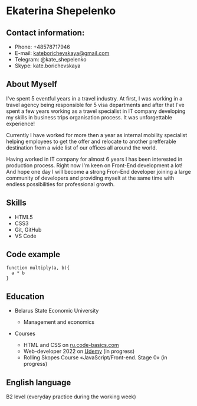 # Ekaterina Shepelenko

## Contact information:
* Phone: +48578717946 
* E-mail: kateborichevskaya@gmail.com 
* Telegram: @kate_shepelenko 
* Skype: kate.borichevskaya 

## About Myself
I've spent 5 eventful years in a travel industry. At first, I was working in a travel agency being responsible for 5 visa departments and after that I've spent a few years working as a travel specialist in IT company developing my skills in business trips organisation process. It was unforgettable experience! 

Currently I have worked for more then a year as internal mobility specialist helping employees to get the offer and relocate to another prefferable destination from a wide list of our offices all around the world.

Having worked in IT company for almost 6 years I has been interested in production process. Right now I'm keen on Front-End development a lot! And hope one day I will become a strong Fron-End developer joining a large community of developers and providing myselt at the same time with endless possibilities for professional growth.

## Skills
* HTML5
* CSS3
* Git, GitHub
* VS Code

## Code example
```
function multiply(a, b){
  a * b
}
```

## Education
* Belarus State Economic University
    + Management and economics

* Courses
    + HTML and CSS on [ru.code-basics.com](https://ru.code-basics.com "HTML and CSS courses")
    + Web-developer 2022 on [Udemy](https://www.udemy.com/course/webdeveloper/ "Web developer course") (in progress)
    + Rolling Skopes Course «JavaScript/Front-end. Stage 0» (in progress)

## English language
B2 level (everyday practice during the working week)
